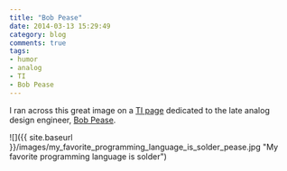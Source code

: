 ```yaml
---
title: "Bob Pease"
date: 2014-03-13 15:29:49
category: blog
comments: true
tags:
- humor
- analog
- TI
- Bob Pease
---
```


I ran across this great image on a [TI page](http://www.ti.com/ww/en/bobpease/index.html) dedicated to the late analog design engineer, [Bob Pease](https://en.wikipedia.org/wiki/Bob_Pease).

![]({{ site.baseurl }}/images/my_favorite_programming_language_is_solder_pease.jpg "My favorite programming language is solder")
